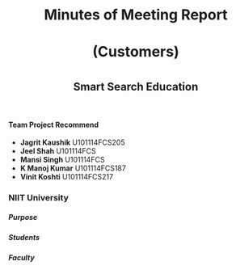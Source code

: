 <div align=center>
  <h1>Minutes of Meeting Report</h1>
  <h1>(Customers)<h1>
  <h2>Smart Search Education</h2>
  <br />
  
</div>

#### Team Project Recommend

- **Jagrit Kaushik** U101114FCS205
- **Jeel Shah**  U101114FCS
- **Mansi Singh**  U101114FCS
- **K Manoj Kumar**  U101114FCS187
- **Vinit Koshti**  U101114FCS217

### NIIT University

##### Purpose





##### Students





##### Faculty
